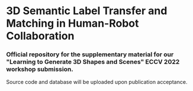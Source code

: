 # 3D Semantic Label Transfer and Matching in Human-Robot Collaboration

### Official repository for the supplementary material for our "Learning to Generate 3D Shapes and Scenes" ECCV 2022 workshop submission.

Source code and database will be uploaded upon publication acceptance.

